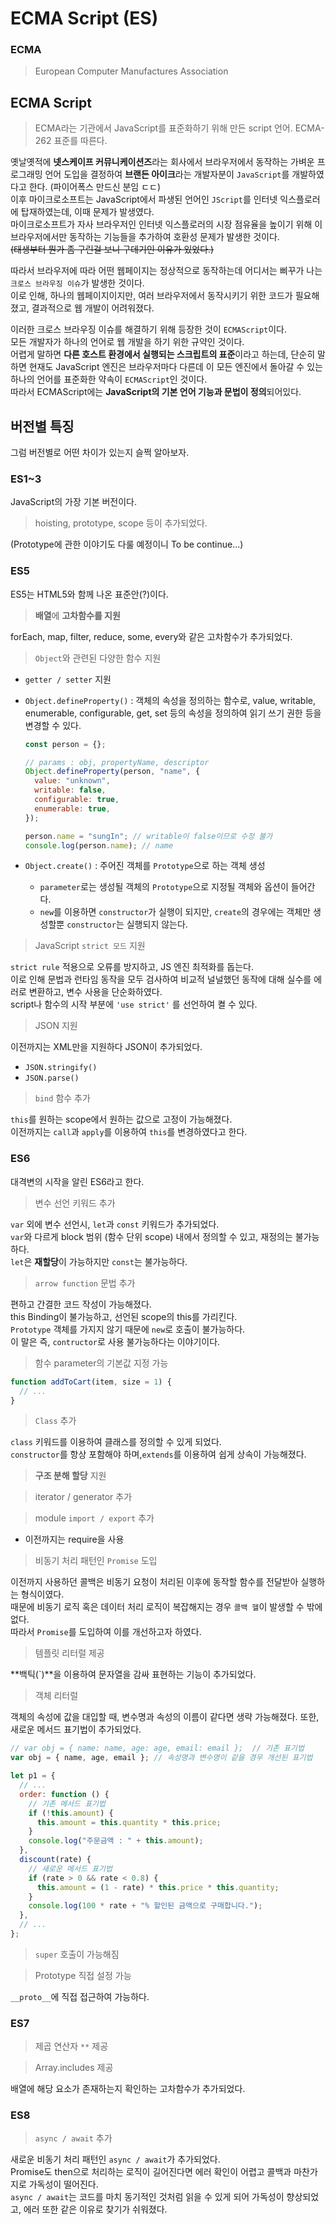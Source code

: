 # ECMA Script (ES)

### ECMA

> European Computer Manufactures Association

## ECMA Script

> ECMA라는 기관에서 JavaScript를 표준화하기 위해 만든 script 언어. ECMA-262 표준를 따른다.

옛날옛적에 **넷스케이프 커뮤니케이션즈**라는 회사에서 브라우저에서 동작하는 가벼운 프로그래밍 언어 도입을 결정하여 **브랜든 아이크**라는 개발자분이 `JavaScript`를 개발하였다고 한다. (파이어폭스 만드신 분임 ㄷㄷ) <br/>
이후 마이크로소프트는 JavaScript에서 파생된 언어인 `JScript`를 인터넷 익스플로러에 탑재하였는데, 이때 문제가 발생였다. <br/>
마이크로소프트가 자사 브라우저인 인터넷 익스플로러의 시장 점유율을 높이기 위해 이 브라우저에서만 동작하는 기능들을 추가하여 호환성 문제가 발생한 것이다. <br/>
<strike>(태생부터 뭔가 좀 구린걸 보니 구데기인 이유가 있었다.)</strike>

따라서 브라우저에 따라 어떤 웹페이지는 정상적으로 동작하는데 어디서는 삐꾸가 나는 `크로스 브라우징 이슈`가 발생한 것이다. <br/>
이로 인해, 하나의 웹페이지이지만, 여러 브라우저에서 동작시키기 위한 코드가 필요해졌고, 결과적으로 웹 개발이 어려워졌다.

이러한 크로스 브라우징 이슈를 해결하기 위해 등장한 것이 `ECMAScript`이다. <br/>
모든 개발자가 하나의 언어로 웹 개발을 하기 위한 규약인 것이다. <br/>
어렵게 말하면 **다른 호스트 환경에서 실행되는 스크립트의 표준**이라고 하는데, 단순히 말하면 현재도 JavaScript 엔진은 브라우저마다 다른데 이 모든 엔진에서 돌아갈 수 있는 하나의 언어를 표준화한 약속이 `ECMAScript`인 것이다. <br/>
따라서 ECMAScript에는 **JavaScript의 기본 언어 기능과 문법이 정의**되어있다.

## 버전별 특징

그럼 버전별로 어떤 차이가 있는지 슬쩍 알아보자.

### ES1~3

JavaScript의 가장 기본 버전이다.

> hoisting, prototype, scope 등이 추가되었다. <br/>

(Prototype에 관한 이야기도 다룰 예정이니 To be continue...)

### ES5

ES5는 HTML5와 함께 나온 표준안(?)이다.

> **배열**에 **고차함수를 지원**

forEach, map, filter, reduce, some, every와 같은 고차함수가 추가되었다.

> `Object`와 관련된 다양한 함수 지원

- `getter / setter` 지원
- `Object.defineProperty()` : 객체의 속성을 정의하는 함수로, value, writable, enumerable, configurable, get, set 등의 속성을 정의하여 읽기 쓰기 권한 등을 변경할 수 있다.

  ```jsx
  const person = {};

  // params : obj, propertyName, descriptor
  Object.defineProperty(person, "name", {
    value: "unknown",
    writable: false,
    configurable: true,
    enumerable: true,
  });

  person.name = "sungIn"; // writable이 false이므로 수정 불가
  console.log(person.name); // name
  ```

- `Object.create()` : 주어진 객체를 `Prototype`으로 하는 객체 생성
  - `parameter`로는 생성될 객체의 `Prototype`으로 지정될 객체와 옵션이 들어간다.
  - `new`를 이용하면 `constructor`가 실행이 되지만, `create`의 경우에는 객체만 생성할뿐 `constructor`는 실행되지 않는다.

> JavaScript `strict 모드` 지원

`strict rule` 적용으로 오류를 방지하고, JS 엔진 최적화를 돕는다. <br/>
이로 인해 문법과 런타임 동작을 모두 검사하여 비교적 널널했던 동작에 대해 실수를 에러로 변환하고, 변수 사용을 단순화하였다. <br/>
script나 함수의 시작 부분에 `'use strict'` 를 선언하여 켤 수 있다.

> JSON 지원

이전까지는 XML만을 지원하다 JSON이 추가되었다.

- `JSON.stringify()`
- `JSON.parse()`

> `bind` 함수 추가

`this`를 원하는 scope에서 원하는 값으로 고정이 가능해졌다. <br/>
이전까지는 `call`과 `apply`를 이용하여 `this`를 변경하였다고 한다.

### ES6

대격변의 시작을 알린 ES6라고 한다.

> 변수 선언 키워드 추가

`var` 외에 변수 선언시, `let`과 `const` 키워드가 추가되었다. <br/>
`var`와 다르게 block 범위 (함수 단위 scope) 내에서 정의할 수 있고, 재정의는 불가능하다. <br/>
`let`은 **재할당**이 가능하지만 `const`는 불가능하다.

> `arrow function` 문법 추가

편하고 간결한 코드 작성이 가능해졌다. <br/>
this Binding이 불가능하고, 선언된 scope의 this를 가리킨다. <br/>
`Prototype` 객체를 가지지 않기 때문에 `new`로 호출이 불가능하다. <br/>
이 말은 즉, `contructor`로 사용 불가능하다는 이야기이다.

> 함수 parameter의 기본값 지정 가능

```javascript
function addToCart(item, size = 1) {
  // ...
}
```

> `Class` 추가

`class` 키워드를 이용하여 클래스를 정의할 수 있게 되었다. <br/>
`constructor`를 항상 포함해야 하며,`extends`를 이용하여 쉽게 상속이 가능해졌다.

> **구조 분해 할당** 지원

> iterator / generator 추가

> module `import / export` 추가

- 이전까지는 require을 사용

> 비동기 처리 패턴인 `Promise` 도입

이전까지 사용하던 콜백은 비동기 요청이 처리된 이후에 동작할 함수를 전달받아 실행하는 형식이였다. <br/>
때문에 비동기 로직 혹은 데이터 처리 로직이 복잡해지는 경우 `콜백 헬`이 발생할 수 밖에 없다. <br/>
따라서 `Promise`를 도입하여 이를 개선하고자 하였다.

> 템플릿 리터럴 제공

**백틱(`)**을 이용하여 문자열을 감싸 표현하는 기능이 추가되었다.

> 객체 리터럴

객체의 속성에 값을 대입할 때, 변수명과 속성의 이름이 같다면 생략 가능해졌다.
또한, 새로운 메서드 표기법이 추가되었다.

```javascript
// var obj = { name: name, age: age, email: email };  // 기존 표기법
var obj = { name, age, email }; // 속성명과 변수명이 같을 경우 개선된 표기법

let p1 = {
  // ...
  order: function () {
    // 기존 메서드 표기법
    if (!this.amount) {
      this.amount = this.quantity * this.price;
    }
    console.log("주문금액 : " + this.amount);
  },
  discount(rate) {
    // 새로운 메서드 표기법
    if (rate > 0 && rate < 0.8) {
      this.amount = (1 - rate) * this.price * this.quantity;
    }
    console.log(100 * rate + "% 할인된 금액으로 구매합니다.");
  },
  // ...
};
```

> `super` 호출이 가능해짐

> Prototype 직접 설정 가능

`__proto__`에 직접 접근하여 가능하다.

### ES7

> 제곱 연산자 `**` 제공

> Array.includes 제공

배열에 해당 요소가 존재하는지 확인하는 고차함수가 추가되었다.

### ES8

> `async / await` 추가

새로운 비동기 처리 패턴인 `async / await`가 추가되었다. <br/>
Promise도 then으로 처리하는 로직이 길어진다면 에러 확인이 어렵고 콜백과 마찬가지로 가독성이 떨어진다. <br/>
`async / await`는 코드를 마치 동기적인 것처럼 읽을 수 있게 되어 가독성이 향상되었고, 에러 또한 같은 이유로 찾기가 쉬워졌다.
